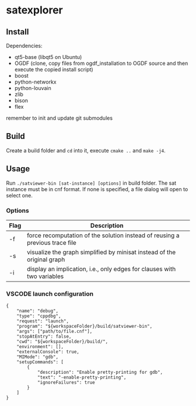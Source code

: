 # satexplorer

## Install

Dependencies:

- qt5-base (libqt5 on Ubuntu)
- OGDF (clone, copy files from ogdf_installation to OGDF source and then execute the copied install script)
- boost
- python-networkx
- python-louvain
- zlib
- bison
- flex

remember to init and update git submodules

## Build

Create a build folder and `cd` into it, execute `cmake ..` and `make -j4`.

## Usage

Run `./satviewer-bin [sat-instance] [options]` in build folder.
The sat instance must be in cnf format.
If none is specified, a file dialog will open to select one.

### Options

| Flag | Description |
| --- | --- |
| -f | force recomputation of the solution instead of reusing a previous trace file |
| -s | visualize the graph simplified by minisat instead of the original graph |
| -i | display an implication, i.e., only edges for clauses with two variables |


### VSCODE launch configuration

```
{
    "name": "debug",
    "type": "cppdbg",
    "request": "launch",
    "program": "${workspaceFolder}/build/satviewer-bin",
    "args": ["path/to/file.cnf"],
    "stopAtEntry": false,
    "cwd": "${workspaceFolder}/build/",
    "environment": [],
    "externalConsole": true,
    "MIMode": "gdb",
    "setupCommands": [
        {
            "description": "Enable pretty-printing for gdb",
            "text": "-enable-pretty-printing",
            "ignoreFailures": true
        }
    ]
}
```
